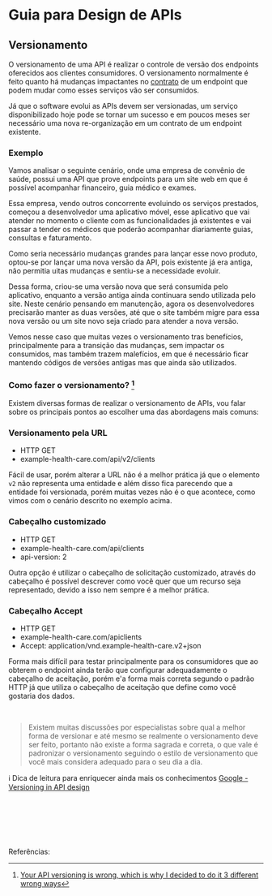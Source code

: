 # Guia para Design de APIs

## Versionamento


O versionamento de uma API é realizar o controle de versão dos endpoints oferecidos aos clientes consumidores. O versionamento normalmente é feito quanto há mudanças impactantes no [contrato](contracts.md) de um endpoint que podem mudar como esses serviços vão ser consumidos.

Já que o software evolui as APIs devem ser versionadas, um serviço disponibilizado hoje pode se tornar um sucesso e em poucos meses ser necessário uma nova re-organização em um contrato de um endpoint existente.

### Exemplo

Vamos analisar o seguinte cenário, onde uma empresa de convênio de saúde, possui uma API que prove endpoints para um site web em que é possível acompanhar financeiro, guia médico e exames.

Essa empresa, vendo outros concorrente evoluindo os serviços prestados, começou a desenvolvedor uma aplicativo móvel, esse aplicativo que vai atender no momento o cliente com as funcionalidades já existentes e vai passar a tender os médicos que poderão acompanhar diariamente guias, consultas e faturamento.

Como seria necessário mudanças grandes para lançar esse novo produto, optou-se por lançar uma nova versão da API, pois existente já era antiga, não permitia uitas mudanças e sentiu-se a necessidade evoluir.

Dessa forma, criou-se uma versão nova que será consumida pelo aplicativo, enquanto a versão antiga ainda continuara sendo utilizada pelo site. Neste cenário pensando em manutenção, agora os desenvolvedores precisarão manter as duas versões, até que o site também migre para essa nova versão ou um site novo seja criado para atender a nova versão.

Vemos nesse caso que muitas vezes o versionamento tras benefícios, principalmente para a transição das mudanças, sem impactar os consumidos, mas também trazem malefícios, em que é necessário ficar mantendo códigos de versões antigas mas que ainda são utilizados.


### Como fazer o versionamento? [^1]

Existem diversas formas de realizar o versionamento de APIs, vou falar sobre os principais pontos ao escolher uma das abordagens mais comuns:

### Versionamento pela URL

- HTTP GET
- example-health-care.com/api/v2/clients

Fácil de usar, porém alterar a URL não é a melhor prática já que o elemento `v2` não representa uma entidade e além disso fica parecendo que a entidade foi versionada, porém muitas vezes não é o que acontece, como vimos com o cenário descrito no exemplo acima.


### Cabeçalho customizado

- HTTP GET
- example-health-care.com/api/clients
- api-version: 2

Outra opção é utilizar o cabeçalho de solicitação customizado, através do cabeçalho é possível descrever como você quer que um recurso seja representado, devido a isso nem sempre é a melhor prática.


### Cabeçalho Accept

- HTTP GET
- example-health-care.com/apiclients
- Accept: application/vnd.example-health-care.v2+json

Forma mais difícil para testar principalmente para os consumidores que ao obterem o endpoint ainda terão que configurar adequadamente o cabeçalho de aceitação, porém e'a forma mais correta segundo o padrão HTTP já que utiliza o cabeçalho de aceitação que define como você gostaria dos dados.

<br>

> Existem muitas discussões por especialistas sobre qual a melhor forma de versionar e até mesmo se realmente o versionamento deve ser feito, portanto não existe a forma sagrada e correta, o que vale é padronizar o versionamento seguindo o estilo de versionamento que você mais considera adequado para o seu dia a dia.

ℹ️ Dica de leitura para enriquecer ainda mais os conhecimentos [Google - Versioning in API design](https://cloud.google.com/blog/products/api-management/api-design-which-version-of-versioning-is-right-for-you)

<br><br>

<br><br>

Referências:

[^1]: [Your API versioning is wrong, which is why I decided to do it 3 different wrong ways](https://www.troyhunt.com/your-api-versioning-is-wrong-which-is/)
